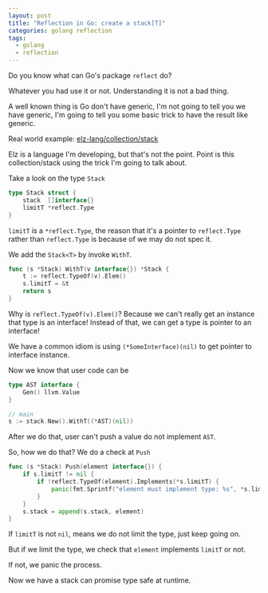 ```yaml
---
layout: post
title: "Reflection in Go: create a stack[T]"
categories: golang reflection
tags:
  - golang
  - reflection
---
```


Do you know what can Go's package `reflect` do?

Whatever you had use it or not. Understanding it is not a bad thing.

A well known thing is Go don't have generic, I'm not going to tell you we have generic, I'm going to tell you some basic trick to have the result like generic.

Real world example: [elz-lang/collection/stack](https://github.com/elz-lang/elz-go-backup/tree/master/collection/stack/stack.go)

Elz is a language I'm developing, but that's not the point. Point is this collection/stack using the trick I'm going to talk about.

Take a look on the type `Stack`

```go
type Stack struct {
	stack  []interface{}
	limitT *reflect.Type
}
```

`limitT` is a `*reflect.Type`, the reason that it's a pointer to `reflect.Type` rather than `reflect.Type` is because of we may do not spec it.

We add the `Stack<T>` by invoke `WithT`.

```go
func (s *Stack) WithT(v interface{}) *Stack {
	t := reflect.TypeOf(v).Elem()
	s.limitT = &t
	return s
}
```

Why is `reflect.TypeOf(v).Elem()`? Because we can't really get an instance that type is an interface! Instead of that, we can get a type is pointer to an interface!

We have a common idiom is using `(*SomeInterface)(nil)` to get pointer to interface instance.

Now we know that user code can be

```go
type AST interface {
    Gen() llvm.Value
}

// main
s := stack.New().WithT((*AST)(nil))
```

After we do that, user can't push a value do not implement `AST`.

So, how we do that? We do a check at `Push`

```go
func (s *Stack) Push(element interface{}) {
	if s.limitT != nil {
		if !reflect.TypeOf(element).Implements(*s.limitT) {
			panic(fmt.Sprintf("element must implement type: %s", *s.limitT))
		}
	}
	s.stack = append(s.stack, element)
}
```

If `limitT` is not `nil`, means we do not limit the type, just keep going on.

But if we limit the type, we check that `element` implements `limitT` or not.

If not, we panic the process.

Now we have a stack can promise type safe at runtime.
